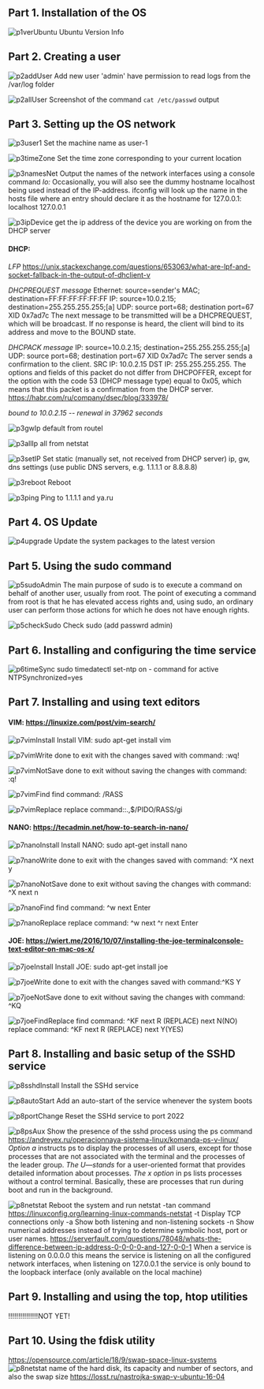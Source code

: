 ## Part 1. Installation of the OS
![p1verUbuntu](../misc/images/p1verUbuntu.png)
Ubuntu Version Info

## Part 2. Creating a user
![p2addUser](../misc/images/p2addUser.png)
Add new user 'admin' have permission to read logs from the /var/log folder

![p2allUser](../misc/images/p2allUser.png)
Screenshot of the command `cat /etc/passwd` output

## Part 3. Setting up the OS network
![p3user1](../misc/images/p3user1.png)
Set the machine name as user-1

![p3timeZone](../misc/images/p3timeZone.png)
Set the time zone corresponding to your current location

![p3namesNet](../misc/images/p3namesNet.png)
Output the names of the network interfaces using a console command
*lo:* Occasionally, you will also see the dummy hostname localhost being used instead of the IP-address. ifconfig will look up the name in the hosts file where an entry should declare it as the hostname for 127.0.0.1:
           localhost     127.0.0.1

![p3ipDevice](../misc/images/p3ipDevice.png)
get the ip address of the device you are working on from the DHCP server
#### DHCP: 
*LFP*
https://unix.stackexchange.com/questions/653063/what-are-lpf-and-socket-fallback-in-the-output-of-dhclient-v

*DHCPREQUEST message*
Ethernet: source=sender's MAC; destination=FF:FF:FF:FF:FF:FF
IP: source=10.0.2.15; destination=255.255.255.255;[a]
UDP: source port=68; destination port=67
XID 0x7ad7c
The next message to be transmitted will be a DHCPREQUEST, which will be broadcast. If no response is heard, the client will bind to its address and move to the BOUND state.


*DHCPACK message*
IP: source=10.0.2.15; destination=255.255.255.255;[a]
UDP: source port=68; destination port=67
XID 0x7ad7c
The server sends a confirmation to the client. SRC IP: 10.0.2.15 DST IP: 255.255.255.255. The options and fields of this packet do not differ from DHCPOFFER, except for the option with the code 53 (DHCP message type) equal to 0x05, which means that this packet is a confirmation from the DHCP server.
https://habr.com/ru/company/dsec/blog/333978/

*bound to 10.0.2.15 -- renewal in 37962 seconds*

![p3gwIp](../misc/images/p3gwIp.png)
default from routel

![p3allIp](../misc/images/p3allIp.png)
all from netstat

![p3setIP](../misc/images/p3setIP.png)
Set static (manually set, not received from DHCP server) ip, gw, dns settings (use public DNS servers, e.g. 1.1.1.1 or 8.8.8.8)

![p3reboot](../misc/images/p3reboot.png)
Reboot

![p3ping](../misc/images/p3ping.png)
Ping to 1.1.1.1 and ya.ru

## Part 4. OS Update
![p4upgrade](../misc/images/p4upgrade.png)
Update the system packages to the latest version
## Part 5. Using the sudo command

![p5sudoAdmin](../misc/images/p5sudoAdmin.png)
The main purpose of sudo is to execute a command on behalf of another user, usually from root. The point of executing a command from root is that he has elevated access rights and, using sudo, an ordinary user can perform those actions for which he does not have enough rights.

![p5checkSudo](../misc/images/p5checkSudo.png)
Check sudo (add passwrd admin)

## Part 6. Installing and configuring the time service
![p6timeSync](../misc/images/p6timeSync.png)
sudo timedatectl set-ntp on - command for active NTPSynchronized=yes

## Part 7. Installing and using text editors
#### VIM: https://linuxize.com/post/vim-search/
![p7vimInstall](../misc/images/p7vimInstall.png)
Install VIM: sudo apt-get install vim

![p7vimWrite](../misc/images/p7vimWrite.png)
done to exit with the changes saved with command: :wq!

![p7vimNotSave](../misc/images/p7vimNotSave.png)
done to exit without saving the changes with command: :q!

![p7vimFind](../misc/images/p7vimFind.png)
find command: /RASS

![p7vimReplace](../misc/images/p7vimReplace.png)
replace command::.,$/PIDO/RASS/gi

#### NANO: https://tecadmin.net/how-to-search-in-nano/
![p7nanoInstall](../misc/images/p7nanoInstall.png)
Install NANO: sudo apt-get install nano

![p7nanoWrite](../misc/images/p7nanoWrite.png)
done to exit with the changes saved with command: ^X next y

![p7nanoNotSave](../misc/images/p7nanoNotSave.png)
done to exit without saving the changes with command: ^X next n

![p7nanoFind](../misc/images/p7nanoFind.png)
find command: ^w next Enter

![p7nanoReplace](../misc/images/p7nanoReplace.png)
replace command: ^w next ^r next Enter

#### JOE: https://wiert.me/2016/10/07/installing-the-joe-terminalconsole-text-editor-on-mac-os-x/
![p7joeInstall](../misc/images/p7joeInstall.png)
Install JOE: sudo apt-get install joe

![p7joeWrite](../misc/images/p7joeWrite.png)
done to exit with the changes saved with command:^KS Y

![p7joeNotSave](../misc/images/p7joeNotSave.png)
done to exit without saving the changes with command: ^KQ

![p7joeFindReplace](../misc/images/p7joeFindReplace.png)
find command: ^KF next R (REPLACE) next N(NO)
replace command: ^KF next R (REPLACE) next Y(YES)

## Part 8. Installing and basic setup of the SSHD service
![p8sshdInstall](../misc/images/p8sshdInstall.png)
Install the SSHd service

![p8autoStart](../misc/images/p8autoStart.png)
Add an auto-start of the service whenever the system boots

![p8portChange](../misc/images/p8portChange.png)
Reset the SSHd service to port 2022

![p8psAux](../misc/images/p8psAux.png)
Show the presence of the sshd process using the ps command
https://andreyex.ru/operacionnaya-sistema-linux/komanda-ps-v-linux/
*Option a* instructs ps to display the processes of all users, except for those processes that are not associated with the terminal and the processes of the leader group.
*The U—stands* for a user-oriented format that provides detailed information about processes.
*The x option* in ps lists processes without a control terminal. Basically, these are processes that run during boot and run in the background.

![p8netstat](../misc/images/p8netstat.png)
Reboot the system and run netstat -tan command
https://linuxconfig.org/learning-linux-commands-netstat
-t	Display TCP connections only
-a	Show both listening and non-listening sockets
-n	Show numerical addresses instead of trying to determine symbolic host, port or user names.
https://serverfault.com/questions/78048/whats-the-difference-between-ip-address-0-0-0-0-and-127-0-0-1
When a service is listening on 0.0.0.0 this means the service is listening on all the configured network interfaces, when listening on 127.0.0.1 the service is only bound to the loopback interface (only available on the local machine)

## Part 9. Installing and using the top, htop utilities

!!!!!!!!!!!!!!!NOT YET!

## Part 10. Using the fdisk utility
https://opensource.com/article/18/9/swap-space-linux-systems
![p8netstat](../misc/images/p8netstat.png)
name of the hard disk, its capacity and number of sectors, and also the swap size
https://losst.ru/nastrojka-swap-v-ubuntu-16-04